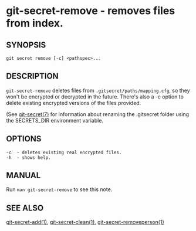 git-secret-remove - removes files from index.
=============================================

## SYNOPSIS

    git secret remove [-c] <pathspec>...


## DESCRIPTION
`git-secret-remove` deletes files from `.gitsecret/paths/mapping.cfg`, 
so they won't be encrypted or decrypted in the future. 
There's also a -c option to delete existing encrypted versions of the files provided.

(See [git-secret(7)](http://git-secret.io/git-secret) for information about renaming the .gitsecret
folder using the SECRETS_DIR environment variable.


## OPTIONS

    -c  - deletes existing real encrypted files.
    -h  - shows help.


## MANUAL

Run `man git-secret-remove` to see this note.


## SEE ALSO

[git-secret-add(1)](http://git-secret.io/git-secret-add), [git-secret-clean(1)](http://git-secret.io/git-secret-clean), 
[git-secret-removeperson(1)](http://git-secret.io/git-secret-removeperson)
